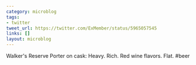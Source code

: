 ```yaml
---
category: microblog
tags:
- twitter
tweet_url: https://twitter.com/ExMember/status/5965057545
links: []
layout: microblog
---
```

Walker's Reserve Porter on cask: Heavy. Rich. Red wine flavors. Flat. #beer

